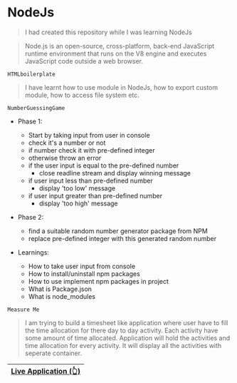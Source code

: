 # NodeJs

> I had created this repository while I was learning NodeJs

>Node.js is an open-source, cross-platform, back-end JavaScript runtime environment that runs on the V8 engine and executes JavaScript code outside a web browser.

```
HTMLboilerplate
```
> I have learnt how to use module in NodeJs, how to export custom module, how to access file system etc.

```
NumberGuessingGame
``` 
+ Phase 1: 
    + Start by taking input from user in console
    + check it's a number or not
    + if number check it with pre-defined integer
    + otherwise throw an error
    + if the user input is equal to the pre-defined number
        + close readline stream and display winning message
    + if user input less than pre-defined number
        + display 'too low' message
    + if user input greater than pre-defined number
        + display 'too high' message         

+ Phase 2:
    +  find a suitable random number generator package from NPM
    +  replace pre-defined integer with this generated random number

+ Learnings:  
    + How to take user input from console 
    + How to install/uninstall npm packages
    + How to use implement npm packages in project
    + What is Package.json
    + What is node_modules

```
Measure Me
``` 
> I am trying to build a timesheet like application where user have to fill the time allocation for there day to day activity. Each activity have some amount of time allocated. Application will hold the activities and time allocation for every activity. It will display all the activities with seperate container.

| [Live Application (👆)](https://measureme-task.herokuapp.com/) |
| ------ |  
